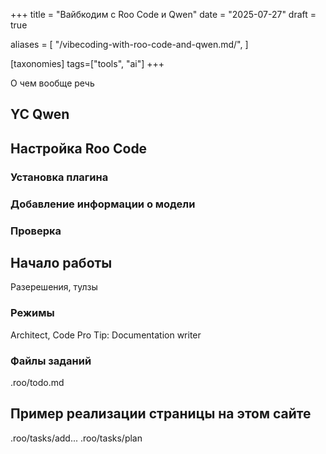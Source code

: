 +++
title = "Вайбкодим с Roo Code и Qwen"
date = "2025-07-27"
draft = true

aliases = [
    "/vibecoding-with-roo-code-and-qwen.md/",
]

[taxonomies]
tags=["tools", "ai"]
+++

О чем вообще речь

## YC Qwen

## Настройка Roo Code

### Установка плагина

### Добавление информации о модели

### Проверка

## Начало работы

Разерешения, тулзы

### Режимы

Architect, Code
Pro Tip: Documentation writer

### Файлы заданий

.roo/todo.md

## Пример реализации страницы на этом сайте

.roo/tasks/add...
.roo/tasks/plan

